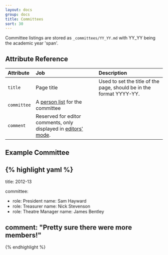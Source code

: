 ```yaml
---
layout: docs
group: docs
title: Committees
sort: 30
---
```


Committee listings are stored as `_committees/YY_YY.md` with YY_YY being the academic year 'span'.

## <i class="fa fa-tags"></i> Attribute Reference

| Attribute | Job | Description |
|:-|:-|:-|
| `title` | Page title | Used to set the title of the page, should be in the format YYYY-YY. |
| `committee` | A [person list](/docs/person_list) for the committee |  |
| `comment` | Reserved for editor comments, only displayed in [editors' mode](/docs/#super-secret-editors-mode). |

## <i class="octicon octicon-code"></i> Example Committee

{% highlight yaml %}
---
title: 2012-13

committee:
  - role: President
    name: Sam Hayward
  - role: Treasurer
    name: Nick Stevenson
  - role: Theatre Manager
    name: James Bentley

comment: "Pretty sure there were more members!"
---
{% endhighlight %}
